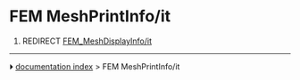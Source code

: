 # FEM MeshPrintInfo/it
1.  REDIRECT [FEM_MeshDisplayInfo/it](FEM_MeshDisplayInfo/it.md)



---
⏵ [documentation index](../README.md) > FEM MeshPrintInfo/it

